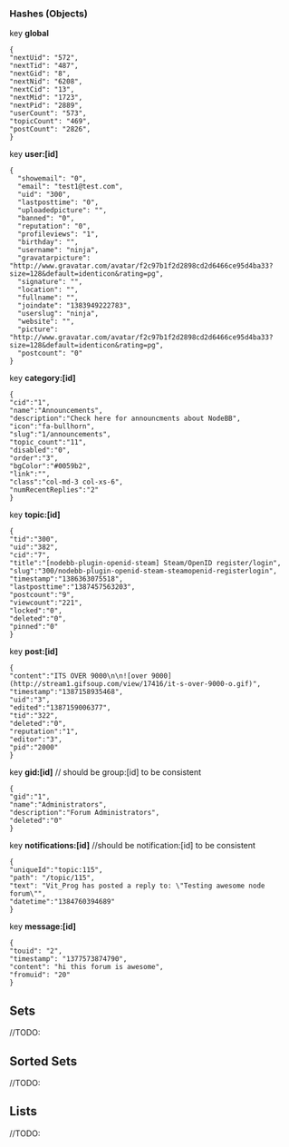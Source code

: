 ### Hashes (Objects)
key **global**
```
{
"nextUid": "572",
"nextTid": "487",
"nextGid": "8",
"nextNid": "6208",
"nextCid": "13",
"nextMid": "1723",
"nextPid": "2889",
"userCount": "573",
"topicCount": "469",
"postCount": "2826",
}
```
key **user:[id]**
```
{
  "showemail": "0",
  "email": "test1@test.com",
  "uid": "300",
  "lastposttime": "0",
  "uploadedpicture": "",
  "banned": "0",
  "reputation": "0",
  "profileviews": "1",
  "birthday": "",
  "username": "ninja",
  "gravatarpicture": "http://www.gravatar.com/avatar/f2c97b1f2d2898cd2d6466ce95d4ba33?size=128&default=identicon&rating=pg",
  "signature": "",
  "location": "",
  "fullname": "",
  "joindate": "1383949222783",
  "userslug": "ninja",
  "website": "",
  "picture": "http://www.gravatar.com/avatar/f2c97b1f2d2898cd2d6466ce95d4ba33?size=128&default=identicon&rating=pg",
  "postcount": "0"
}
```

key **category:[id]**
```
{
"cid":"1",
"name":"Announcements",
"description":"Check here for announcments about NodeBB",
"icon":"fa-bullhorn",
"slug":"1/announcements",
"topic_count":"11",
"disabled":"0",
"order":"3",
"bgColor":"#0059b2",
"link":"",
"class":"col-md-3 col-xs-6",
"numRecentReplies":"2"
}
```

key **topic:[id]**
```
{
"tid":"300",
"uid":"382",
"cid":"7",
"title":"[nodebb-plugin-openid-steam] Steam/OpenID register/login",
"slug":"300/nodebb-plugin-openid-steam-steamopenid-registerlogin",
"timestamp":"1386363075518",
"lastposttime":"1387457563203",
"postcount":"9",
"viewcount":"221",
"locked":"0",
"deleted":"0",
"pinned":"0"
}
```

key **post:[id]**
```
{
"content":"ITS OVER 9000\n\n![over 9000](http://stream1.gifsoup.com/view/17416/it-s-over-9000-o.gif)",
"timestamp":"1387158935468",
"uid":"3",
"edited":"1387159006377",
"tid":"322",
"deleted":"0",
"reputation":"1",
"editor":"3",
"pid":"2000"
}
```

key **gid:[id]** // should be group:[id] to be consistent
```
{
"gid":"1",
"name":"Administrators",
"description":"Forum Administrators",
"deleted":"0"
}
```

key **notifications:[id]** //should be notification:[id] to be consistent
```
{
"uniqueId":"topic:115",
"path": "/topic/115",
"text": "Vit_Prog has posted a reply to: \"Testing awesome node forum\"",
"datetime":"1384760394689"
}
```

key **message:[id]**
```
{
"touid": "2",
"timestamp": "1377573874790",
"content": "hi this forum is awesome",
"fromuid": "20"
}
```
## Sets
//TODO:
## Sorted Sets
//TODO:
## Lists
//TODO: